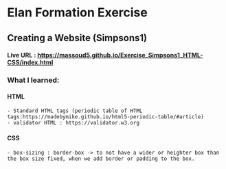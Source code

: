 # Elan Formation Exercise

## Creating a Website (Simpsons1) 

#### Live URL : https://massoud5.github.io/Exercise_Simpsons1_HTML-CSS/index.html


### What I learned:

#### HTML
    - Standard HTML tags (periodic table of HTML tags:https://madebymike.github.io/html5-periodic-table/#article)
    - validator HTML : https://validator.w3.org

#### CSS
    - box-sizing : border-box -> to not have a wider or heighter box than the box size fixed, when we add border or padding to the box.
      